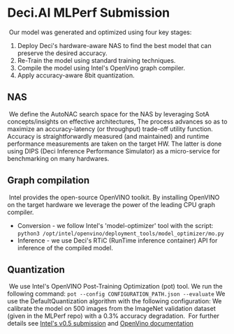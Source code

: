 # Deci.AI MLPerf Submission 
​
Our model was generated and optimized using four key stages:
1. Deploy Deci's hardware-aware NAS to find the best model that can preserve the desired accuracy.
2. Re-Train the model using standard training techniques. 
3. Compile the model using Intel's OpenVino graph compiler.
4. Apply accuracy-aware 8bit quantization. 
​
## NAS
​
We define the AutoNAC search space for the NAS by leveraging SotA concepts/insights on effective architectures,
The process advances so as to maximize an accuracy-latency (or throughput) trade-off utility function.
 Accuracy is straightforwardly measured (and maintained) and runtime performance measurements are taken on the target HW. 
The latter is done using DIPS (Deci Inference Performance Simulator) as a micro-service for benchmarking on many hardwares.
​
## Graph compilation
​
Intel provides the open-source OpenVINO toolkit.
By installing OpenVINO on the target hardware we leverage the power of the leading CPU graph compiler.
- Conversion - we follow Intel's 'model-optimizer' tool with the script: `python3 /opt/intel/openvino/deployment_tools/model_optimizer/mo.py`
- Inference - we use Deci's RTiC (RunTime inference container) API for inference of the compiled model.
 
## Quantization
​
We use Intel's OpenVINO Post-Training Optimization (pot) tool.
We run the following command: 
`pot --config CONFIGURATION_PATH.json --evaluate`
We use the DefaultQuantization algorithm with the following configuration:
We calibrate the model on 500 images from the ImageNet validation dataset (given in the MLPerf repo) with a 0.3% accuracy degradation.
​
For further details see [Intel's v0.5 submission](https://github.com/mlperf/inference_results_v0.5/blob/master/closed/Intel/calibration/OpenVino_calibration.md)
and [OpenVino documentation](https://docs.openvinotoolkit.org)